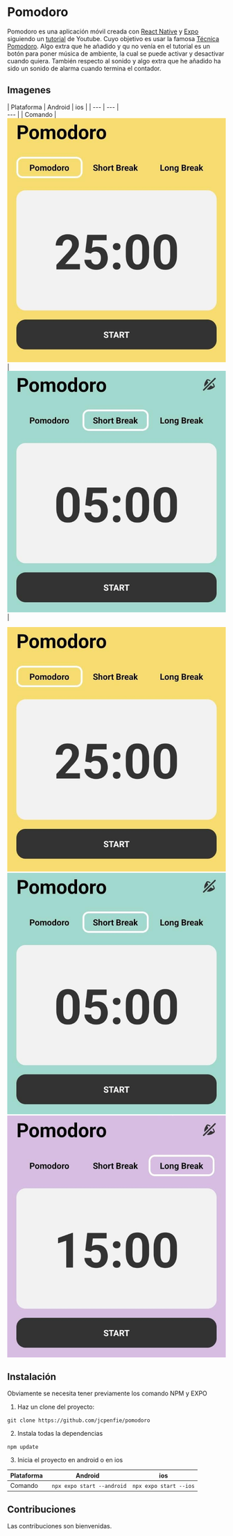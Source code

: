 # Pomodoro
Pomodoro es una aplicación móvil creada con [React Native](https://reactnative.dev/) y [Expo](https://expo.dev/) siguiendo un [tutorial](https://www.youtube.com/watch?v=Dl8x8EWXq8s&t) de Youtube. 
Cuyo objetivo es usar la famosa [Técnica Pomodoro](https://es.wikipedia.org/wiki/T%C3%A9cnica_Pomodoro). 
Algo extra que he añadido y qu no venía en el tutorial es un botón para poner música de ambiente, la cual se puede activar y desactivar cuando quiera. También respecto al sonido y algo extra que he añadido ha sido un sonido de alarma cuando termina el contador.

## Imagenes

| Plataforma | Android                                                                                                                                                                                | ios                       |
|  ---       |            ---                                                                                                                                                                         |                       
                                                                                                                 ---             |
| Comando    | ![Primera vista de la aplicación con un contador de 25 minutos con un botón para parar o continuar](https://github.com/jcpenfie/pomodoro/blob/master/assets/imagesDoc/pomodoro1.jpg)   | ![Opción de descanso de 5 minutos con un botón para parar o continuar](https://github.com/jcpenfie/pomodoro/blob/master/assets/imagesDoc/pomodor2.jpg)|

![Primera vista de la aplicación con un contador de 25 minutos con un botón para parar o continuar](https://github.com/jcpenfie/pomodoro/blob/master/assets/imagesDoc/pomodoro1.jpg)
![Opción de descanso de 5 minutos con un botón para parar o continuar](https://github.com/jcpenfie/pomodoro/blob/master/assets/imagesDoc/pomodor2.jpg)
![Opción de descanso de 15 minutos con un botón para parar o continuar](https://github.com/jcpenfie/pomodoro/blob/master/assets/imagesDoc/pomodoro3.jpg)


## Instalación
Obviamente se necesita tener previamente los comando NPM y EXPO

1. Haz un clone del proyecto:
```
git clone https://github.com/jcpenfie/pomodoro
```
2. Instala todas la dependencias
```
npm update
```
3. Inicia el proyecto en android o en ios

| Plataforma | Android                           | ios                       |
|  ---       |            ---                    |           ---             |
| Comando    | ``` npx expo start --android```   | ```npx expo start --ios```|
## Contribuciones
Las contribuciones son bienvenidas.
